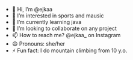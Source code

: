 - 👋 Hi, I’m @ejkaa
- 👀 I’m interested in sports and mausic
- 🌱 I’m currently learning java
- 💞️ I’m looking to collaborate on any project
- 📫 How to reach me? @ejkaa_ on Instagram
- 😄 Pronouns: she/her
- ⚡ Fun fact: I do mountain climbing from 10 y.o.

<!---
ejkaa/ejkaa is a ✨ special ✨ repository because its `README.md` (this file) appears on your GitHub profile.
You can click the Preview link to take a look at your changes.
--->
